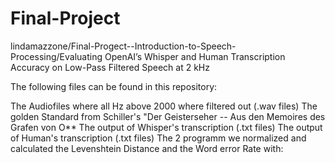 # Final-Project
lindamazzone/Final-Progect--Introduction-to-Speech-Processing/Evaluating OpenAI’s Whisper and Human Transcription Accuracy on Low-Pass Filtered Speech at 2 kHz

The following files can be found in this repository:

  The Audiofiles where all Hz above 2000 where filtered out (.wav files)
  The golden Standard from Schiller's "Der Geisterseher -- Aus den Memoires des Grafen von O**
  The output of Whisper's transcription (.txt files)
  The output of Human's transcription (.txt files)
  The 2 programm we normalized and calculated the Levenshtein Distance and the Word error Rate with:

